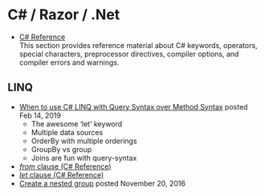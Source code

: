# C\# / Razor / .Net

- [C# Reference](https://docs.microsoft.com/en-us/dotnet/csharp/language-reference/index)  
  This section provides reference material about C# keywords, operators, special characters, preprocessor directives, compiler options, and compiler errors and warnings.


## LINQ
- [When to use C# LINQ with Query Syntax over Method Syntax](https://michaelscodingspot.com/when-to-use-c-linq-with-query-syntax-over-method-syntax/) posted Feb 14, 2019
  - The awesome ‘let’ keyword
  - Multiple data sources
  - OrderBy with multiple orderings
  - GroupBy vs group
  - Joins are fun with query-syntax
- [<em>from</em> clause \(C# Reference\)](https://docs.microsoft.com/en-us/dotnet/csharp/language-reference/keywords/from-clause)
- [<em>let</em> clause \(C# Reference\)](https://docs.microsoft.com/en-us/dotnet/csharp/language-reference/keywords/let-clause)
- [Create a nested group](https://docs.microsoft.com/en-us/dotnet/csharp/linq/create-a-nested-group) posted November 20, 2016

